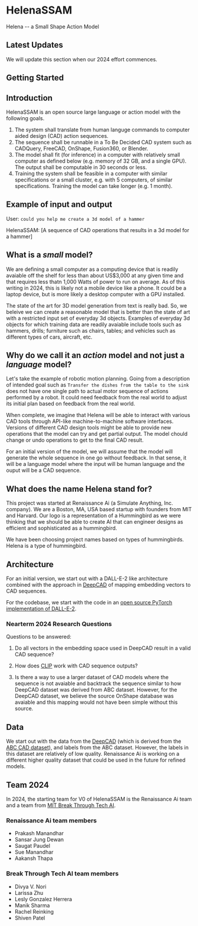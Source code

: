 # HelenaSSAM
Helena -- a Small Shape Action Model

## Latest Updates

We will update this section when our 2024 effort commences.

## Getting Started

## Introduction

HelenaSSAM is an open source large language or action model with the following goals.

1. The system shall translate from human languge commands to computer aided design (CAD) action sequences.
2. The sequence shall be runnable in a To Be Decided CAD system such as CADQuery, FreeCAD, OnShape, Fusion360, or Blender.
3. The model shall fit (for inference) in a computer with relatively small computer as defined below (e.g. memory of 32 GB, and a single GPU). The output shall be computable in 30 seconds or less.
4. Training the system shall be feasible in a computer with similar specifications or a small cluster, e.g. with 5 computers, of similar specifications. Training the model can take longer (e.g. 1 month).

## Example of input and output

User: `could you help me create a 3d model of a hammer`

HelenaSSAM: [A sequence of CAD operations that results in a 3d model for a hammer] 

## What is a _small_ model?

We are defining a small computer as a computing device that is readily avaiable off the shelf for less than about US$3,000 at any given time and that requires less thatn 1,000 Watts of power to run on average. As of this writing in 2024, this is likely not a mobile device like a phone. It could be a laptop device, but is more likely a desktop computer with a GPU installed. 

The state of the art for 3D model generation from text is really bad. So, we beleive we can create a reasonable model that is better than the state of art with a restricted input set of everyday 3d objects. Examples of everyday 3d objects for which training data are readily avaiable include tools such as hammers, drills; furniture such as chairs, tables; and vehicles such as different types of cars, aircraft, etc.

## Why do we call it an _action_ model and not just a _language_ model?

Let's take the example of robotic motion planning. Going from a description of intended goal such as ``Transfer the dishes from the table to the sink`` does not have one single path to actual motor sequence of actions performed by a robot. It could need feedback from the real world to adjust its initial plan based on feedback from the real world.

When complete, we imagine that Helena will be able to interact with various CAD tools through API-like machine-to-machine software interfaces. Versions of different CAD design tools might be able to provide new operations that the model can try and get partial output. The model chould change or undo operations to get to the final CAD result.

For an initial version of the model, we will assume that the model will generate the whole sequence in one go without feedback. In that sense, it will be a language model where the input will be human language and the ouput will be a CAD sequence.

## What does the name Helena stand for?

This project was started at Renaissance Ai (a Simulate Anything, Inc. company). We are a Boston, MA, USA based startup with founders from MIT and Harvard. Our logo is a representation of a Hummingbird as we were thinking that we should be able to create AI that can engineer designs as efficient and sophisticated as a hummingbird.

We have been choosing project names based on types of hummingbirds. Helena is a type of hummingbird. 

## Architecture

For an initial version, we start out with a DALL-E-2 like architecture combined with the approach in [DeepCAD](https://github.com/ChrisWu1997/DeepCAD) of mapping embedding vectors to CAD sequences.

For the codebase, we start with the code in an [open source PyTorch implementation of DALL-E-2](https://github.com/lucidrains/DALLE2-pytorch).

### Nearterm 2024 Research Questions

Questions to be answered:

1. Do all vectors in the embedding space used in DeepCAD result in a valid CAD sequence?

2. How does [CLIP](https://openai.com/index/clip/) work with CAD sequence outputs?

3. Is there a way to use a larger dataset of CAD models where the sequence is not avaiable and backtrack the sequence similar to how DeepCAD dataset was derived from ABC dataset. However, for the DeepCAD dataset, we believe the source OnShape database was avaiable and this mapping would not have been simple without this source.

## Data

We start out with the data from the [DeepCAD](https://github.com/ChrisWu1997/DeepCAD) (which is derived from the [ABC CAD dataset](https://archive.nyu.edu/handle/2451/43778)), and labels from the ABC dataset. However, the labels in this dataset are relatively of low quality. Renaissance Ai is working on a different higher quality dataset that could be used in the future for refined models.

## Team 2024

In 2024, the starting team for V0 of HelenaSSAM is the Renaissance Ai team and a team from [MIT Break Through Tech AI](https://computing.mit.edu/about/diversity-equity-inclusion/break-through-tech-ai/).

### Renaissance Ai team members

- Prakash Manandhar
- Sansar Jung Dewan
- Saugat Paudel
- Sue Manandhar
- Aakansh Thapa

### Break Through Tech AI team members

- Divya V. Nori
- Larissa Zhu
- Lesly Gonzalez Herrera
- Manik Sharma
- Rachel Reinking
- Shiven Patel
